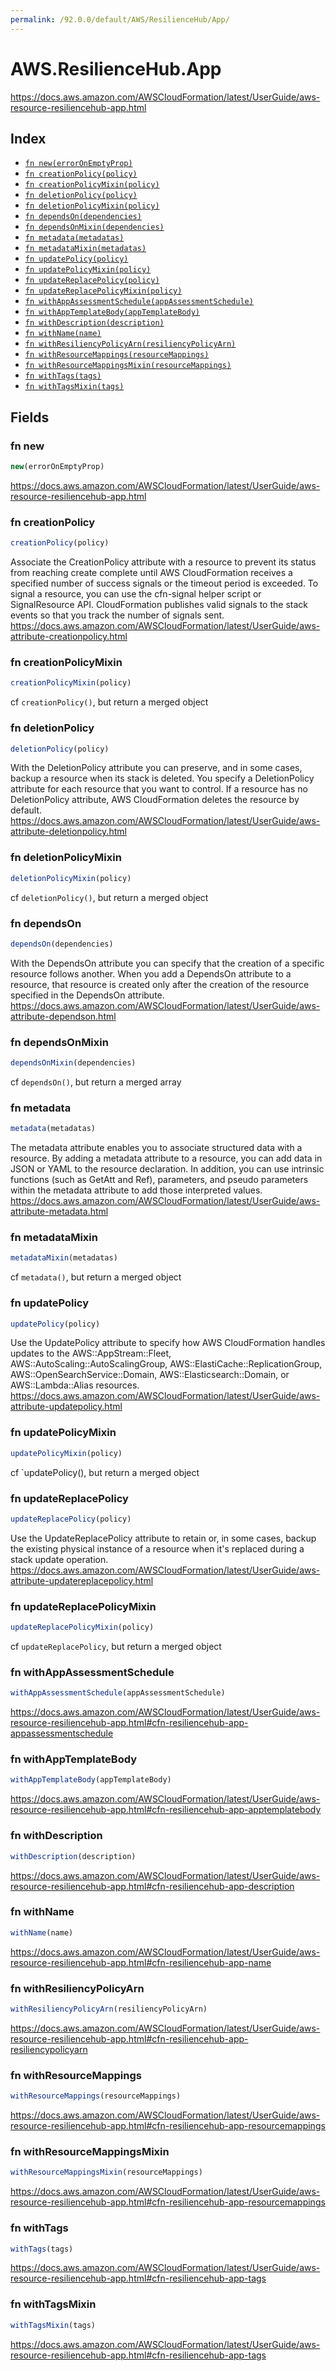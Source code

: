 ```yaml
---
permalink: /92.0.0/default/AWS/ResilienceHub/App/
---
```


# AWS.ResilienceHub.App

https://docs.aws.amazon.com/AWSCloudFormation/latest/UserGuide/aws-resource-resiliencehub-app.html

## Index

* [`fn new(errorOnEmptyProp)`](#fn-new)
* [`fn creationPolicy(policy)`](#fn-creationpolicy)
* [`fn creationPolicyMixin(policy)`](#fn-creationpolicymixin)
* [`fn deletionPolicy(policy)`](#fn-deletionpolicy)
* [`fn deletionPolicyMixin(policy)`](#fn-deletionpolicymixin)
* [`fn dependsOn(dependencies)`](#fn-dependson)
* [`fn dependsOnMixin(dependencies)`](#fn-dependsonmixin)
* [`fn metadata(metadatas)`](#fn-metadata)
* [`fn metadataMixin(metadatas)`](#fn-metadatamixin)
* [`fn updatePolicy(policy)`](#fn-updatepolicy)
* [`fn updatePolicyMixin(policy)`](#fn-updatepolicymixin)
* [`fn updateReplacePolicy(policy)`](#fn-updatereplacepolicy)
* [`fn updateReplacePolicyMixin(policy)`](#fn-updatereplacepolicymixin)
* [`fn withAppAssessmentSchedule(appAssessmentSchedule)`](#fn-withappassessmentschedule)
* [`fn withAppTemplateBody(appTemplateBody)`](#fn-withapptemplatebody)
* [`fn withDescription(description)`](#fn-withdescription)
* [`fn withName(name)`](#fn-withname)
* [`fn withResiliencyPolicyArn(resiliencyPolicyArn)`](#fn-withresiliencypolicyarn)
* [`fn withResourceMappings(resourceMappings)`](#fn-withresourcemappings)
* [`fn withResourceMappingsMixin(resourceMappings)`](#fn-withresourcemappingsmixin)
* [`fn withTags(tags)`](#fn-withtags)
* [`fn withTagsMixin(tags)`](#fn-withtagsmixin)

## Fields

### fn new

```ts
new(errorOnEmptyProp)
```

https://docs.aws.amazon.com/AWSCloudFormation/latest/UserGuide/aws-resource-resiliencehub-app.html

### fn creationPolicy

```ts
creationPolicy(policy)
```

Associate the CreationPolicy attribute with a resource to prevent its status from reaching create complete until AWS CloudFormation receives a specified number of success signals or the timeout period is exceeded. To signal a resource, you can use the cfn-signal helper script or SignalResource API. CloudFormation publishes valid signals to the stack events so that you track the number of signals sent. 
https://docs.aws.amazon.com/AWSCloudFormation/latest/UserGuide/aws-attribute-creationpolicy.html

### fn creationPolicyMixin

```ts
creationPolicyMixin(policy)
```

cf `creationPolicy()`, but return a merged object

### fn deletionPolicy

```ts
deletionPolicy(policy)
```

With the DeletionPolicy attribute you can preserve, and in some cases, backup a resource when its stack is deleted. You specify a DeletionPolicy attribute for each resource that you want to control. If a resource has no DeletionPolicy attribute, AWS CloudFormation deletes the resource by default. 
https://docs.aws.amazon.com/AWSCloudFormation/latest/UserGuide/aws-attribute-deletionpolicy.html

### fn deletionPolicyMixin

```ts
deletionPolicyMixin(policy)
```

cf `deletionPolicy()`, but return a merged object

### fn dependsOn

```ts
dependsOn(dependencies)
```

With the DependsOn attribute you can specify that the creation of a specific resource follows another. When you add a DependsOn attribute to a resource, that resource is created only after the creation of the resource specified in the DependsOn attribute. 
https://docs.aws.amazon.com/AWSCloudFormation/latest/UserGuide/aws-attribute-dependson.html

### fn dependsOnMixin

```ts
dependsOnMixin(dependencies)
```

cf `dependsOn()`, but return a merged array

### fn metadata

```ts
metadata(metadatas)
```

The metadata attribute enables you to associate structured data with a resource. By adding a metadata attribute to a resource, you can add data in JSON or YAML to the resource declaration. In addition, you can use intrinsic functions (such as GetAtt and Ref), parameters, and pseudo parameters within the metadata attribute to add those interpreted values. 
https://docs.aws.amazon.com/AWSCloudFormation/latest/UserGuide/aws-attribute-metadata.html

### fn metadataMixin

```ts
metadataMixin(metadatas)
```

cf `metadata()`, but return a merged object

### fn updatePolicy

```ts
updatePolicy(policy)
```

Use the UpdatePolicy attribute to specify how AWS CloudFormation handles updates to the AWS::AppStream::Fleet, AWS::AutoScaling::AutoScalingGroup, AWS::ElastiCache::ReplicationGroup, AWS::OpenSearchService::Domain, AWS::Elasticsearch::Domain, or AWS::Lambda::Alias resources. 
https://docs.aws.amazon.com/AWSCloudFormation/latest/UserGuide/aws-attribute-updatepolicy.html

### fn updatePolicyMixin

```ts
updatePolicyMixin(policy)
```

cf `updatePolicy(), but return a merged object

### fn updateReplacePolicy

```ts
updateReplacePolicy(policy)
```

Use the UpdateReplacePolicy attribute to retain or, in some cases, backup the existing physical instance of a resource when it's replaced during a stack update operation. 
https://docs.aws.amazon.com/AWSCloudFormation/latest/UserGuide/aws-attribute-updatereplacepolicy.html

### fn updateReplacePolicyMixin

```ts
updateReplacePolicyMixin(policy)
```

cf `updateReplacePolicy`, but return a merged object

### fn withAppAssessmentSchedule

```ts
withAppAssessmentSchedule(appAssessmentSchedule)
```

https://docs.aws.amazon.com/AWSCloudFormation/latest/UserGuide/aws-resource-resiliencehub-app.html#cfn-resiliencehub-app-appassessmentschedule

### fn withAppTemplateBody

```ts
withAppTemplateBody(appTemplateBody)
```

https://docs.aws.amazon.com/AWSCloudFormation/latest/UserGuide/aws-resource-resiliencehub-app.html#cfn-resiliencehub-app-apptemplatebody

### fn withDescription

```ts
withDescription(description)
```

https://docs.aws.amazon.com/AWSCloudFormation/latest/UserGuide/aws-resource-resiliencehub-app.html#cfn-resiliencehub-app-description

### fn withName

```ts
withName(name)
```

https://docs.aws.amazon.com/AWSCloudFormation/latest/UserGuide/aws-resource-resiliencehub-app.html#cfn-resiliencehub-app-name

### fn withResiliencyPolicyArn

```ts
withResiliencyPolicyArn(resiliencyPolicyArn)
```

https://docs.aws.amazon.com/AWSCloudFormation/latest/UserGuide/aws-resource-resiliencehub-app.html#cfn-resiliencehub-app-resiliencypolicyarn

### fn withResourceMappings

```ts
withResourceMappings(resourceMappings)
```

https://docs.aws.amazon.com/AWSCloudFormation/latest/UserGuide/aws-resource-resiliencehub-app.html#cfn-resiliencehub-app-resourcemappings

### fn withResourceMappingsMixin

```ts
withResourceMappingsMixin(resourceMappings)
```

https://docs.aws.amazon.com/AWSCloudFormation/latest/UserGuide/aws-resource-resiliencehub-app.html#cfn-resiliencehub-app-resourcemappings

### fn withTags

```ts
withTags(tags)
```

https://docs.aws.amazon.com/AWSCloudFormation/latest/UserGuide/aws-resource-resiliencehub-app.html#cfn-resiliencehub-app-tags

### fn withTagsMixin

```ts
withTagsMixin(tags)
```

https://docs.aws.amazon.com/AWSCloudFormation/latest/UserGuide/aws-resource-resiliencehub-app.html#cfn-resiliencehub-app-tags